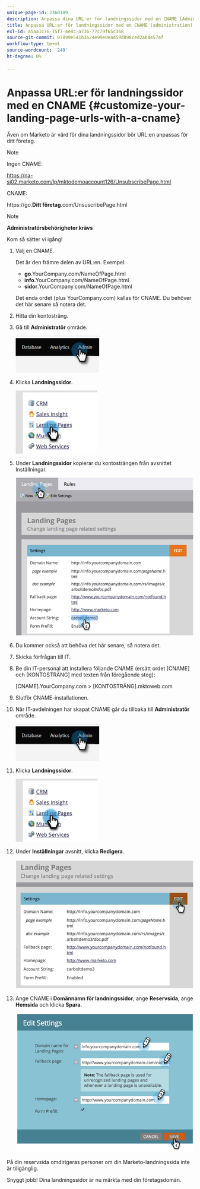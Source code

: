 ```yaml
---
unique-page-id: 2360189
description: Anpassa dina URL:er för landningssidor med en CNAME (Administration) - Marketo Docs - Produktdokumentation
title: Anpassa URL:er för landningssidor med en CNAME (administration)
exl-id: a5aa1c76-15f7-4e8c-a736-77c79f65c368
source-git-commit: 07899e541b3624e99e0ead59d898ced2ab4e57af
workflow-type: tm+mt
source-wordcount: '249'
ht-degree: 0%

---
```


# Anpassa URL:er för landningssidor med en CNAME  {#customize-your-landing-page-urls-with-a-cname}

Även om Marketo är värd för dina landningssidor bör URL:en anpassas för ditt företag.

>[!NOTE]
>
>Ingen CNAME:
>
>https://na-sj02.marketo.com/lp/mktodemoaccount126/UnsubscribePage.html
>
>CNAME:
>
>https://go.**Ditt företag**.com/UnsuscribePage.html

>[!NOTE]
>
>**Administratörsbehörigheter krävs**

Kom så sätter vi igång!

1. Välj en CNAME.

   Det är den främre delen av URL:en. Exempel:

   * **go**.YourCompany.com/NameOfPage.html
   * **info**.YourCompany.com/NameOfPage.html
   * **sidor**.YourCompany.com/NameOfPage.html

   Det enda ordet (plus YourCompany.com) kallas för CNAME. Du behöver det här senare så notera det.

1. Hitta din kontosträng.

1. Gå till **Administratör** område.

   ![](assets/customize-your-landing-page-urls-with-a-cname-1.png)

1. Klicka **Landningssidor**.

   ![](assets/customize-your-landing-page-urls-with-a-cname-2.png)

1. Under **Landningssidor** kopierar du kontosträngen från avsnittet Inställningar.

   ![](assets/customize-your-landing-page-urls-with-a-cname-3.png)

1. Du kommer också att behöva det här senare, så notera det.

1. Skicka förfrågan till IT.

1. Be din IT-personal att installera följande CNAME (ersätt ordet [CNAME] och [KONTOSTRÄNG] med texten från föregående steg):

   [CNAME].YourCompany.com > [KONTOSTRÄNG].mktoweb.com

1. Slutför CNAME-installationen.

1. När IT-avdelningen har skapat CNAME går du tillbaka till **Administratör** område.

   ![](assets/customize-your-landing-page-urls-with-a-cname-4.png)

1. Klicka **Landningssidor**.

   ![](assets/customize-your-landing-page-urls-with-a-cname-5.png)

1. Under **Inställningar** avsnitt, klicka **Redigera**.

   ![](assets/customize-your-landing-page-urls-with-a-cname-6.png)

1. Ange CNAME i **Domännamn för landningssidor**, ange **Reservsida**, ange **Hemsida** och klicka **Spara**.

   ![](assets/customize-your-landing-page-urls-with-a-cname-7.png)

På din reservsida omdirigeras personer om din Marketo-landningssida inte är tillgänglig.

Snyggt jobb! Dina landningssidor är nu märkta med din företagsdomän.
